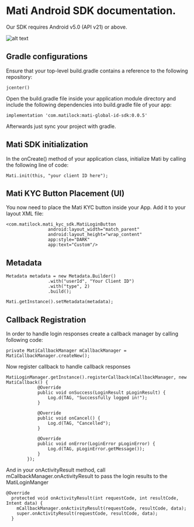 # Mati Android SDK documentation.
Our SDK requires Android v5.0 (API v21) or above.

![alt text](https://github.com/MatiFace/mati-global-id-sdk/blob/master/Group%2011.png)

## Gradle configurations

Ensure that your top-level build.gradle contains a reference to the following repository:

    jcenter()
    
Open the build.gradle file inside your application module directory and include the following dependencies into build.gradle file of your app:

    implementation 'com.matilock:mati-global-id-sdk:0.0.5'
    
Afterwards just sync your project with gradle.

    
## Mati SDK initialization

In the onCreate() method of your application class, initialize Mati by calling the following line of code:

    Mati.init(this, "your client ID here");

## Mati KYC Button Placement (UI)

You now need to place the Mati KYC button inside your App. Add it to your layout XML file:

    <com.matilock.mati_kyc_sdk.MatiLoginButton
                    android:layout_width="match_parent"
                    android:layout_height="wrap_content"
                    app:style="DARK"
    				app:text="Custom"/>

## Metadata

    Metadata metadata = new Metadata.Builder()
                    .with("userId", "Your Client ID")
                    .with("type", 2)
                    .build();
    
    Mati.getInstance().setMetadata(metadata);

## Callback Registration

In order to handle login responses create a callback manager by calling following code:

    private MatiCallbackManager mCallbackManager = MatiCallbackManager.createNew();

Now register callback to handle callback responses

    MatiLoginManager.getInstance().registerCallback(mCallbackManager, new MatiCallback() {
                @Override
                public void onSuccess(LoginResult pLoginResult) {
                    Log.d(TAG, "Successfully logged in!");
                }
    
                @Override
                public void onCancel() {
                    Log.d(TAG, "Cancelled");
                }
    
                @Override
                public void onError(LoginError pLoginError) {
                    Log.d(TAG, pLoginError.getMessage());
                }
            });

And in your onActivityResult method, call mCallbackManager.onActivityResult to pass the login results to the MatiLoginManger

    @Override
      protected void onActivityResult(int requestCode, int resultCode, Intent data) {
        mCallbackManager.onActivityResult(requestCode, resultCode, data);
        super.onActivityResult(requestCode, resultCode, data);
      }
